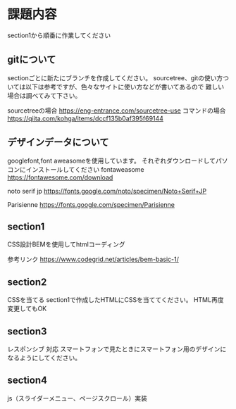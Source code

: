 
# 課題内容

section1から順番に作業してください

## gitについて
sectionごとに新たにブランチを作成してください。
sourcetree、gitの使い方ついては以下は参考ですが、色々なサイトに使い方などが書いてあるので
難しい場合は調べてみて下さい。

sourcetreeの場合
https://eng-entrance.com/sourcetree-use
コマンドの場合
https://qiita.com/kohga/items/dccf135b0af395f69144

## デザインデータについて
googlefont,font aweasomeを使用しています。
それぞれダウンロードしてパソコンにインストールしてください
fontaweasome
https://fontawesome.com/download

noto serif jp
https://fonts.google.com/noto/specimen/Noto+Serif+JP

Parisienne
https://fonts.google.com/specimen/Parisienne

## section1
CSS設計BEMを使用してhtmlコーディング

参考リンク
https://www.codegrid.net/articles/bem-basic-1/


## section2
CSSを当てる
section1で作成したHTMLにCSSを当ててください。
HTML再度変更してもOK

## section3
レスポンシブ 対応
スマートフォンで見たときにスマートフォン用のデザインになるようにしてください。


## section4
js（スライダーメニュー、ページスクロール）実装
